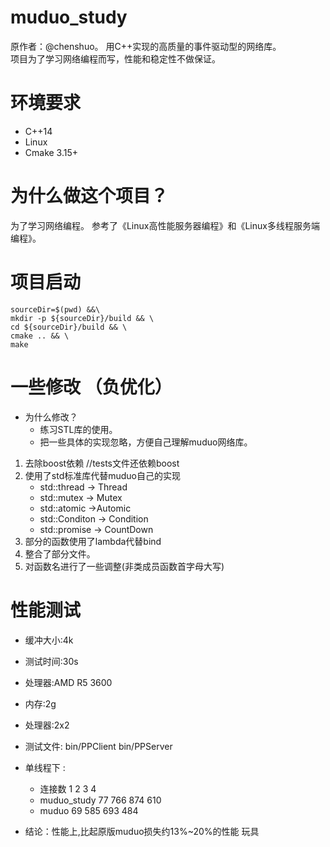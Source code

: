 # muduo_study  
原作者：@chenshuo。 
用C++实现的高质量的事件驱动型的网络库。  
项目为了学习网络编程而写，性能和稳定性不做保证。  
# 环境要求
- C++14
- Linux
- Cmake 3.15+
# 为什么做这个项目？  
为了学习网络编程。
参考了《Linux高性能服务器编程》和《Linux多线程服务端编程》。 
# 项目启动
```
sourceDir=$(pwd) &&\
mkdir -p ${sourceDir}/build && \
cd ${sourceDir}/build && \
cmake .. && \
make
```
# 一些修改 （负优化）
- 为什么修改？  
	- 练习STL库的使用。
	- 把一些具体的实现忽略，方便自己理解muduo网络库。  
1. 去除boost依赖 //tests文件还依赖boost  
2. 使用了std标准库代替muduo自己的实现  
	- std::thread -> Thread
	- std::mutex -> Mutex
	- std::atomic ->Automic
	- std::Conditon -> Condition	
	- std::promise -> CountDown
3. 部分的函数使用了lambda代替bind
4. 整合了部分文件。  
5. 对函数名进行了一些调整(非类成员函数首字母大写)  
# 性能测试
- 缓冲大小:4k
- 测试时间:30s  
- 处理器:AMD R5 3600  
- 内存:2g  
- 处理器:2x2  
- 测试文件: bin/PPClient bin/PPServer

- 单线程下 :
	- 连接数		1	2	3	4  
	- muduo_study	77	766	874	610  
	- muduo 	69	585	693	484  
	

- 结论：性能上,比起原版muduo损失约13%~20%的性能 玩具
	



